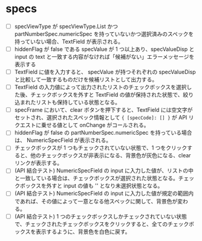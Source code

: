 # specs

- [ ] specViewType が specViewType.List かつ partNumberSpec.numericSpec を持っていないかつ選択済みのスペックを持っていない場合、TextField が表示される。
- [ ] hiddenFlag が false である specValue が 1 つ以上あり、specValueDisp と input の text と一致する内容がなければ「候補がない」エラーメッセージを表示する
- [ ] TextField に値を入力すると、 specValue が持つそれぞれの specValueDisp と比較して一致するものだけを候補リストとして出力する。
- [ ] TextField の入力値によって出力されたリストのチェックボックスを選択した後、チェックボックスを外すと TextField の値が保持された状態で、絞り込まれたリストも保持している状態となる。
- [ ] specFrame において、clear ボタンを押下すると、TextField には空文字がセットされ、選択されたスペック情報として `{ [specCode]: [] }` が API リクエストに乗せる値として onChange がコールされる。
- [ ] hiddenFlag が false の partNumberSpec.numericSpec を持っている場合は、 NumericSpecField が表示される。
- [ ] チェックボックスが 1 つもチェックされていない状態で、1 つをクリックすると、他のチェックボックスが非表示になる、背景色が灰色になる、clear リンクが表示する。
- [ ] (API 結合テスト) NumericSpecField の input に入力した値が、リストの中と一致している場合は、チェックボックスが選択された状態となる。チェックボックスを外すと input の値も '' となり未選択状態となる。
- [ ] (API 結合テスト) NumericSpecField の input に入力した値が規定の範囲内であれば、その値によって一意となる他スペックに関して、背景色が変わる。
- [ ] (API 結合テスト) 1 つのチェックボックスしかチェックされていない状態で、チェックされたチェックボックスをクリックすると、全てのチェックボックスを表示するように、背景色を白色に戻す。
